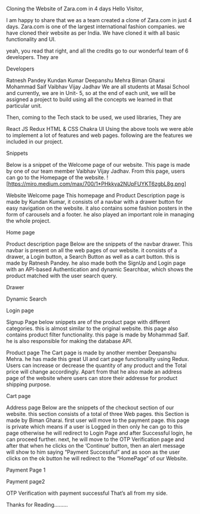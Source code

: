 Cloning the Website of Zara.com in 4 days
Hello Visitor,

I am happy to share that we as a team created a clone of Zara.com in just 4 days. Zara.com is one of the largest international fashion companies. we have cloned their website as per India. We have cloned it with all basic functionality and UI.

yeah, you read that right, and all the credits go to our wonderful team of 6 developers. They are

Developers

Ratnesh Pandey
Kundan Kumar
Deepanshu Mehra
Biman Gharai
Mohammad Saif
Vaibhav Vijay Jadhav
We are all students at Masai School and currently, we are in Unit- 5, so at the end of each unit, we will be assigned a project to build using all the concepts we learned in that particular unit.

Then, coming to the Tech stack to be used, we used libraries, They are

React JS
Redux
HTML & CSS
Chakra UI
Using the above tools we were able to implement a lot of features and web pages. following are the features we included in our project.

Snippets

Below is a snippet of the Welcome page of our website. This page is made by one of our team member Vaibhav Vijay Jadhav. From this page, users can go to the Homepage of the website.
![https://miro.medium.com/max/700/1*PHkkya2NUpFUYKT6zgbL8g.png]


Website Welcome page
This homepage and Product Description page is made by Kundan Kumar, it consists of a navbar with a drawer button for easy navigation on the website. it also contains some fashion posters in the form of carousels and a footer. he also played an important role in managing the whole project.


Home page

Product description page
Below are the snippets of the navbar drawer. This navbar is present on all the web pages of our website. it consists of a drawer, a Login button, a Search Button as well as a cart button. this is made by Ratnesh Pandey. he also made both the SignUp and Login page with an API-based Authentication and dynamic Searchbar, which shows the product matched with the user search query.


Drawer

Dynamic Search

Login page

Signup Page
below snippets are of the product page with different categories. this is almost similar to the original website. this page also contains product filter functionality. this page is made by Mohammad Saif. he is also responsible for making the database API.


Product page
The Cart page is made by another member Deepanshu Mehra. he has made this great UI and cart page functionality using Redux. Users can increase or decrease the quantity of any product and the Total price will change accordingly. Apart from that he also made an address page of the website where users can store their addresse for product shipping purpose.


Cart page

Address page
Below are the snippets of the checkout section of our website. this section consists of a total of three Web pages. this Section is made by Biman Gharai. first user will move to the payment page. this page is private which means if a user is Logged in then only he can go to this page otherwise he will redirect to Login Page and after Successful login, he can proceed further. next, he will move to the OTP Verification page and after that when he clicks on the ‘Continue’ button, then an alert message will show to him saying “Payment Successful” and as soon as the user clicks on the ok button he will redirect to the “HomePage” of our Website.


Payment Page 1

Payment page2

OTP Verification with payment successful
That’s all from my side.

Thanks for Reading………

